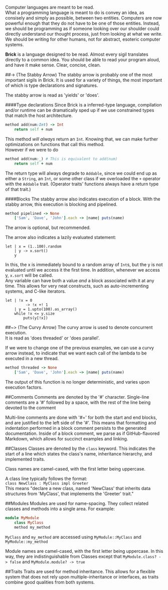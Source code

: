 Computer languages are meant to be read.  
What a programming language is meant to do is convey an idea, as consisely and simply as possible, between two entities. Computers are now powerful enough that they do not have to be one of those entities. Instead, we should be programming as if someone looking over our shoulder could directly understand our thought process, just from looking at what we write. We should be writing for other humans, not for abstract, esoteric computer systems.  

__Brick__ is a language designed to be read. Almost every sigil translates directly to a common idea. You should be able to read your program aloud, and have it make sense.  Clear, concise, clean.

##-> (The Stabby Arrow)
The stabby arrow is probably one of the most important sigils in Brick. It is used for a variety of things, the most important of which is type declarations and signatures.

The stabby arrow is read as 'yields' or 'does'.  

####Type declarations
Since Brick is a inferred-type language, compilation and/or runtime can be dramatically sped up if we use constrained types that match the host architecture.  
```ruby
method add(num:Int) -> Int
    return self + num
```
This method _will always_ return an `Int`. Knowing that, we can make further optimizations on functions that call this method.  
However if we were to do
```ruby
method add(num:_) # This is equivalent to add(num)
    return self + num
```
The return type will always degrade to `Addable`, since we could end up as either a `String`, an `Int`, or some other class if we overloaded the `+` operator with the `Addable` trait. (Operator traits' functions always have a return type of that trait.)

####Blocks
The stabby arrow also indicates execution of a block. With the stabby arrow, this execution is blocking and pipelined.
```ruby
method pipelined -> None
    ['Sam', 'Dave', 'John'].each -> |name| puts(name)
```
The arrow is optional, but recommended.

The arrow also indicates a lazily evaluated statement:
```brick
let | x = (1..100).random
    | y -> x.sort()
    y
```
In this, the x is immediately bound to a random array of `Int`s, but the y is not evaluated until we access it the first time. In addition, whenever we access y, `x.sort` will be called.  
Any variable can have both a value _and_ a block associated with it at any time. This allows for very neat constructs, such as auto-incrementing systems, and C-like iterators.

```brick
let | !x = 0
         -> !x +! 1
    | y = 1.upto(100).as_array()
    while !x <= y.size
        puts(y[!x])
```
##~> (The Curvy Arrow)
The curvy arrow is used to denote concurrent execution.  
It is read as 'does threaded' or 'does parallel'.  

If we were to change one of the previous examples, we can use a curvy arrow instead, to indicate that we want each call of the lambda to be executed in a new thread.

```ruby
method threaded -> None
    ['Sam', 'Dave', 'John'].each ~> |name| puts(name)
```
The output of this function is no longer deterministic, and varies upon execution factors.


##Comments
Comments are denoted by the '#' character. Single-line comments are a '#' followed by a space, with the rest of the line being devoted to the comment

Multi-line comments are done with '#=' for both the start and end blocks, and are justified to the left side of the '#'. This means that formatting and indentation performed in a block comment persists to the generated documentation. Inside of a block comment, we parse as if GitHub-flavored Markdown, which allows for succinct examples and linking.

##Classes
Classes are denoted by the `class` keyword. This indicates the start of a line which states the class's name, inheritance hierarchy, and implemented traits.

Class names are camel-cased, with the first letter being uppercase.

A class line typically follows the format:  
`class NewClass : MyClass impl Greeter`  
This means "declare a new class, named 'NewClass' that inherits data structures from 'MyClass', that implements the 'Greeter' trait."

##Modules
Modules are used for name-spacing. They collect related classes and methods into a single area. For example:
```ruby
module MyModule
    class MyClass
    method my_method
```
`MyClass` and `my_method` are accessed using `MyModule::MyClass` and `MyModule::my_method`

Module names are camel-cased, with the first letter being uppercase. In this way, they are indistinguishable from Classes except that `MyModule.class? -> false` and `MyModule.module? -> true`

##Traits
Traits are used for method inheritance. This allows for a flexible system that does not rely upon multiple-inheritance or interfaces, as traits combine good qualities from both systems.
